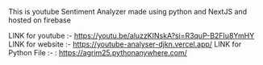 This is youtube Sentiment Analyzer made using python and NextJS and hosted on firebase 

LINK for youtube :- https://youtu.be/aluzzKINskA?si=R3quP-B2FIu8YmHY
LINK for website :- https://youtube-analyser-djkn.vercel.app/
LINK for Python File :- : https://agrim25.pythonanywhere.com/
